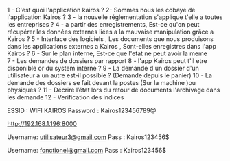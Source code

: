 1 - C'est quoi l'application kairos ?
2- Sommes nous les cobaye de l'application Kairos ?
3 -  la nouvelle réglementation s'applique t'elle a toutes les entreprises ?
4 - a partir des enregistrements, Est-ce qu'on peut récupérer les données externes liées a la mauvaise manipulation grâce a Kairos ?
5  - Interface des logiciels , Les documents que nous produisons dans les applications externes a Kairos  , Sont-elles enregistres dans l'app Kairos ?
6 - Sur le plan interne, Est-ce que l'etat ne peut avoir la meme  
7 - Les demandes de dossiers par rapport
8 -  l'app Kairos peut t'il etre disponible or du system interne ?
9 -  La demande d'un dossier d'un utilisateur a un autre est-il possible ? (Demande depuis le panier)
10 -  La demande des dossiers se fait devant la postes (Sur la machine )ou physiques ?
11  -  Décrire l’état lors du retour de documents l'archivage dans les demande
12  -  Verification des indices 



ESSID : WIFI KAIROS
Password : Kairos123456789@

http://192.168.1.196:8000

Username: utilisateur3@gmail.com
Pass : Kairos123456$


Username: fonctionel@gmail.com
Pass : Kairos123456$


